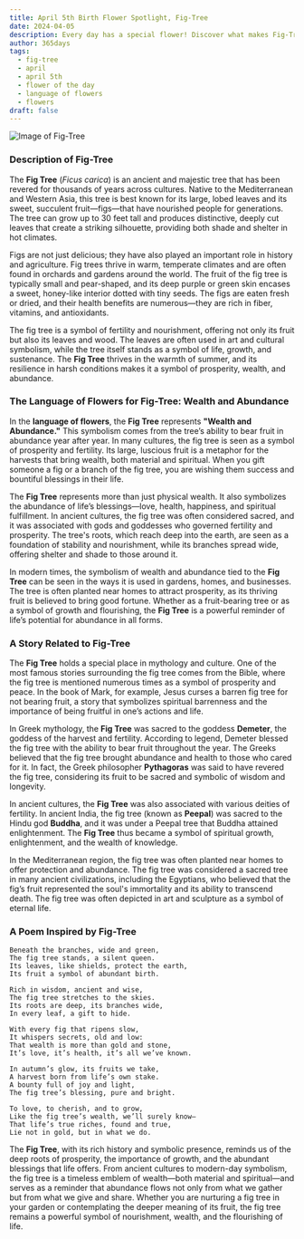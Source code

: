 ```yaml
---
title: April 5th Birth Flower Spotlight, Fig-Tree
date: 2024-04-05
description: Every day has a special flower! Discover what makes Fig-Tree unique as today’s birth flower and its symbolic meaning.
author: 365days
tags:
  - fig-tree
  - april
  - april 5th
  - flower of the day
  - language of flowers
  - flowers
draft: false
---
```


![Image of Fig-Tree](https://cdn.pixabay.com/photo/2016/09/10/08/09/fig-tree-1658686_640.jpg#center)


### Description of Fig-Tree

The **Fig Tree** (_Ficus carica_) is an ancient and majestic tree that has been revered for thousands of years across cultures. Native to the Mediterranean and Western Asia, this tree is best known for its large, lobed leaves and its sweet, succulent fruit—figs—that have nourished people for generations. The tree can grow up to 30 feet tall and produces distinctive, deeply cut leaves that create a striking silhouette, providing both shade and shelter in hot climates.

Figs are not just delicious; they have also played an important role in history and agriculture. Fig trees thrive in warm, temperate climates and are often found in orchards and gardens around the world. The fruit of the fig tree is typically small and pear-shaped, and its deep purple or green skin encases a sweet, honey-like interior dotted with tiny seeds. The figs are eaten fresh or dried, and their health benefits are numerous—they are rich in fiber, vitamins, and antioxidants.

The fig tree is a symbol of fertility and nourishment, offering not only its fruit but also its leaves and wood. The leaves are often used in art and cultural symbolism, while the tree itself stands as a symbol of life, growth, and sustenance. The **Fig Tree** thrives in the warmth of summer, and its resilience in harsh conditions makes it a symbol of prosperity, wealth, and abundance.

### The Language of Flowers for Fig-Tree: Wealth and Abundance

In the **language of flowers**, the **Fig Tree** represents **"Wealth and Abundance."** This symbolism comes from the tree’s ability to bear fruit in abundance year after year. In many cultures, the fig tree is seen as a symbol of prosperity and fertility. Its large, luscious fruit is a metaphor for the harvests that bring wealth, both material and spiritual. When you gift someone a fig or a branch of the fig tree, you are wishing them success and bountiful blessings in their life.

The **Fig Tree** represents more than just physical wealth. It also symbolizes the abundance of life’s blessings—love, health, happiness, and spiritual fulfillment. In ancient cultures, the fig tree was often considered sacred, and it was associated with gods and goddesses who governed fertility and prosperity. The tree's roots, which reach deep into the earth, are seen as a foundation of stability and nourishment, while its branches spread wide, offering shelter and shade to those around it.

In modern times, the symbolism of wealth and abundance tied to the **Fig Tree** can be seen in the ways it is used in gardens, homes, and businesses. The tree is often planted near homes to attract prosperity, as its thriving fruit is believed to bring good fortune. Whether as a fruit-bearing tree or as a symbol of growth and flourishing, the **Fig Tree** is a powerful reminder of life’s potential for abundance in all forms.

### A Story Related to Fig-Tree

The **Fig Tree** holds a special place in mythology and culture. One of the most famous stories surrounding the fig tree comes from the Bible, where the fig tree is mentioned numerous times as a symbol of prosperity and peace. In the book of Mark, for example, Jesus curses a barren fig tree for not bearing fruit, a story that symbolizes spiritual barrenness and the importance of being fruitful in one’s actions and life.

In Greek mythology, the **Fig Tree** was sacred to the goddess **Demeter**, the goddess of the harvest and fertility. According to legend, Demeter blessed the fig tree with the ability to bear fruit throughout the year. The Greeks believed that the fig tree brought abundance and health to those who cared for it. In fact, the Greek philosopher **Pythagoras** was said to have revered the fig tree, considering its fruit to be sacred and symbolic of wisdom and longevity.

In ancient cultures, the **Fig Tree** was also associated with various deities of fertility. In ancient India, the fig tree (known as **Peepal**) was sacred to the Hindu god **Buddha**, and it was under a Peepal tree that Buddha attained enlightenment. The **Fig Tree** thus became a symbol of spiritual growth, enlightenment, and the wealth of knowledge.

In the Mediterranean region, the fig tree was often planted near homes to offer protection and abundance. The fig tree was considered a sacred tree in many ancient civilizations, including the Egyptians, who believed that the fig’s fruit represented the soul's immortality and its ability to transcend death. The fig tree was often depicted in art and sculpture as a symbol of eternal life.

### A Poem Inspired by Fig-Tree

```
Beneath the branches, wide and green,  
The fig tree stands, a silent queen.  
Its leaves, like shields, protect the earth,  
Its fruit a symbol of abundant birth.  

Rich in wisdom, ancient and wise,  
The fig tree stretches to the skies.  
Its roots are deep, its branches wide,  
In every leaf, a gift to hide.  

With every fig that ripens slow,  
It whispers secrets, old and low:  
That wealth is more than gold and stone,  
It’s love, it’s health, it’s all we’ve known.  

In autumn’s glow, its fruits we take,  
A harvest born from life’s own stake.  
A bounty full of joy and light,  
The fig tree’s blessing, pure and bright.  

To love, to cherish, and to grow,  
Like the fig tree’s wealth, we’ll surely know—  
That life’s true riches, found and true,  
Lie not in gold, but in what we do.  
```

The **Fig Tree**, with its rich history and symbolic presence, reminds us of the deep roots of prosperity, the importance of growth, and the abundant blessings that life offers. From ancient cultures to modern-day symbolism, the fig tree is a timeless emblem of wealth—both material and spiritual—and serves as a reminder that abundance flows not only from what we gather but from what we give and share. Whether you are nurturing a fig tree in your garden or contemplating the deeper meaning of its fruit, the fig tree remains a powerful symbol of nourishment, wealth, and the flourishing of life.

